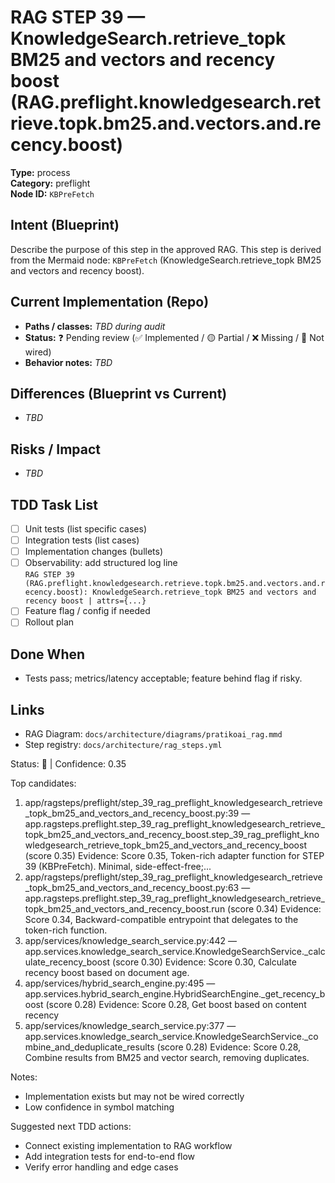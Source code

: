 # RAG STEP 39 — KnowledgeSearch.retrieve_topk BM25 and vectors and recency boost (RAG.preflight.knowledgesearch.retrieve.topk.bm25.and.vectors.and.recency.boost)

**Type:** process  
**Category:** preflight  
**Node ID:** `KBPreFetch`

## Intent (Blueprint)
Describe the purpose of this step in the approved RAG. This step is derived from the Mermaid node: `KBPreFetch` (KnowledgeSearch.retrieve_topk BM25 and vectors and recency boost).

## Current Implementation (Repo)
- **Paths / classes:** _TBD during audit_
- **Status:** ❓ Pending review (✅ Implemented / 🟡 Partial / ❌ Missing / 🔌 Not wired)
- **Behavior notes:** _TBD_

## Differences (Blueprint vs Current)
- _TBD_

## Risks / Impact
- _TBD_

## TDD Task List
- [ ] Unit tests (list specific cases)
- [ ] Integration tests (list cases)
- [ ] Implementation changes (bullets)
- [ ] Observability: add structured log line  
  `RAG STEP 39 (RAG.preflight.knowledgesearch.retrieve.topk.bm25.and.vectors.and.recency.boost): KnowledgeSearch.retrieve_topk BM25 and vectors and recency boost | attrs={...}`
- [ ] Feature flag / config if needed
- [ ] Rollout plan

## Done When
- Tests pass; metrics/latency acceptable; feature behind flag if risky.

## Links
- RAG Diagram: `docs/architecture/diagrams/pratikoai_rag.mmd`
- Step registry: `docs/architecture/rag_steps.yml`


<!-- AUTO-AUDIT:BEGIN -->
Status: 🔌  |  Confidence: 0.35

Top candidates:
1) app/ragsteps/preflight/step_39_rag_preflight_knowledgesearch_retrieve_topk_bm25_and_vectors_and_recency_boost.py:39 — app.ragsteps.preflight.step_39_rag_preflight_knowledgesearch_retrieve_topk_bm25_and_vectors_and_recency_boost.step_39_rag_preflight_knowledgesearch_retrieve_topk_bm25_and_vectors_and_recency_boost (score 0.35)
   Evidence: Score 0.35, Token-rich adapter function for STEP 39 (KBPreFetch).
Minimal, side-effect-free;...
2) app/ragsteps/preflight/step_39_rag_preflight_knowledgesearch_retrieve_topk_bm25_and_vectors_and_recency_boost.py:63 — app.ragsteps.preflight.step_39_rag_preflight_knowledgesearch_retrieve_topk_bm25_and_vectors_and_recency_boost.run (score 0.34)
   Evidence: Score 0.34, Backward-compatible entrypoint that delegates to the token-rich function.
3) app/services/knowledge_search_service.py:442 — app.services.knowledge_search_service.KnowledgeSearchService._calculate_recency_boost (score 0.30)
   Evidence: Score 0.30, Calculate recency boost based on document age.
4) app/services/hybrid_search_engine.py:495 — app.services.hybrid_search_engine.HybridSearchEngine._get_recency_boost (score 0.28)
   Evidence: Score 0.28, Get boost based on content recency
5) app/services/knowledge_search_service.py:377 — app.services.knowledge_search_service.KnowledgeSearchService._combine_and_deduplicate_results (score 0.28)
   Evidence: Score 0.28, Combine results from BM25 and vector search, removing duplicates.

Notes:
- Implementation exists but may not be wired correctly
- Low confidence in symbol matching

Suggested next TDD actions:
- Connect existing implementation to RAG workflow
- Add integration tests for end-to-end flow
- Verify error handling and edge cases
<!-- AUTO-AUDIT:END -->